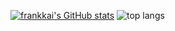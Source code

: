 [![frankkai's GitHub stats](https://github-readme-stats.vercel.app/api?username=frankkai)](https://github.com/frankkai/github-readme-stats)
![top langs](https://github-readme-stats.vercel.app/api/top-langs?username=frankkai&langs_count=8&layout=compact)
